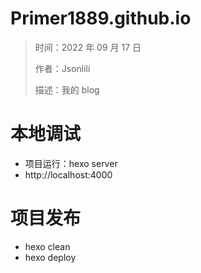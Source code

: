 # Primer1889.github.io

> 时间：2022 年 09 月 17 日
>
> 作者：Jsonlili
>
> 描述：我的 blog


# 本地调试
- 项目运行：hexo server
- http://localhost:4000

# 项目发布
- hexo clean
- hexo deploy